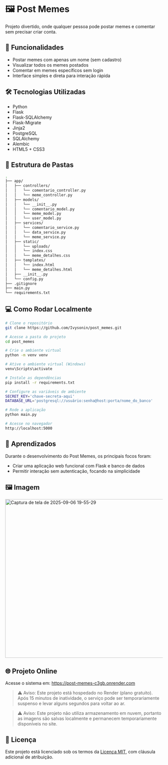 # 🖼️ Post Memes

Projeto divertido, onde qualquer pessoa pode postar memes e comentar sem precisar criar conta.

## 🚀 Funcionalidades

* Postar memes com apenas um nome (sem cadastro)
* Visualizar todos os memes postados
* Comentar em memes específicos sem login
* Interface simples e direta para interação rápida

## 🛠 Tecnologias Utilizadas

* Python
* Flask
* Flask-SQLAlchemy
* Flask-Migrate
* Jinja2
* PostgreSQL
* SQLAlchemy
* Alembic
* HTML5 + CSS3

## 📁 Estrutura de Pastas

```bash
.
├── app/
│   ├── controllers/
│   │   └── comentario_controller.py
│   │   └── meme_controller.py
│   ├── models/
│   │   └── __init__.py
│   │   └── comentario_model.py
│   │   └── meme_model.py
│   │   └── user_model.py
│   ├── services/
│   │   └── comentario_service.py
│   │   └── data_service.py
│   │   └── meme_service.py
│   ├── static/
│   │   └── uploads/
│   │   └── index.css
│   │   └── meme_detalhes.css
│   ├── templates/
│   │   └── index.html
│   │   └── meme_detalhes.html
│   ├── __init__.py
│   └── config.py
├── .gitignore
├── main.py
└── requirements.txt
```

## 💻 Como Rodar Localmente

```bash
# Clone o repositório
git clone https://github.com/Ivysonin/post_memes.git

# Acesse a pasta do projeto
cd post_memes

# Crie o ambiente virtual
python -m venv venv

# Ative o ambiente virtual (Windows)
venv\Scripts\activate

# Instale as dependências
pip install -r requirements.txt

# Configure as variáveis de ambiente
SECRET_KEY='chave-secreta-aqui'
DATABASE_URL='postgresql://usuário:senha@host:porta/nome_do_banco'

# Rode a aplicação
python main.py

# Acesse no navegador
http://localhost:5000
```

## 📖 Aprendizados

Durante o desenvolvimento do Post Memes, os principais focos foram:

* Criar uma aplicação web funcional com Flask e banco de dados
* Permitir interação sem autenticação, focando na simplicidade

## 🖼️ Imagem

<img width="1082" height="507" alt="Captura de tela de 2025-09-06 19-55-29" src="https://github.com/user-attachments/assets/29cbbae8-c2b9-40b0-87d5-6089bdde3434" />


## 🌐 Projeto Online

Acesse o sistema em: https://post-memes-c3gb.onrender.com
> ⚠️ Aviso: Este projeto está hospedado no Render (plano gratuito). Após 15 minutos de inatividade, o serviço pode ser temporariamente suspenso e levar alguns segundos para voltar ao ar.

> ⚠️ Aviso: Este projeto não utiliza armazenamento em nuvem, portanto as imagens são salvas localmente e permanecem temporariamente disponíveis no site.

## 📄 Licença

Este projeto está licenciado sob os termos da [Licença MIT](./LICENSE), com cláusula adicional de atribuição.
